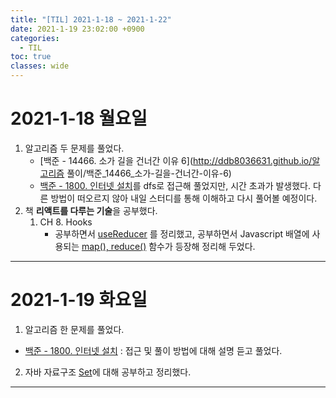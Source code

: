 ```yaml
---
title: "[TIL] 2021-1-18 ~ 2021-1-22"
date: 2021-1-19 23:02:00 +0900
categories:
  - TIL
toc: true
classes: wide
---
```


# 2021-1-18 월요일

1. 알고리즘 두 문제를 풀었다.
    - [백준 - 14466. 소가 길을 건너간 이유 6](http://ddb8036631.github.io/알고리즘 풀이/백준_14466_소가-길을-건너간-이유-6)
    - [백준 - 1800. 인터넷 설치](https://www.acmicpc.net/problem/1800)를 dfs로 접근해 풀었지만, 시간 초과가 발생했다. 다른 방법이 떠오르지 않아 내일 스터디를 통해 이해하고 다시 풀어볼 예정이다.
2. 책 **리액트를 다루는 기술**을 공부했다.
    1. CH 8. Hooks
        - 공부하면서 [useReducer](http://ddb8036631.github.io/react/React_useReducer) 를 정리했고, 공부하면서 Javascript 배열에 사용되는 [map(), reduce()](http://ddb8036631.github.io/javascript/JS_map(),-reduce()) 함수가 등장해 정리해 두었다.

---

# 2021-1-19 화요일

1. 알고리즘 한 문제를 풀었다.
  - [백준 - 1800. 인터넷 설치](http://ddb8036631.github.io/백준_1800_인터넷-설치) : 접근 및 풀이 방법에 대해 설명 듣고 풀었다.
2. 자바 자료구조 [Set](http://ddb8036631.github.io/java/Java_Set)에 대해 공부하고 정리했다.

---